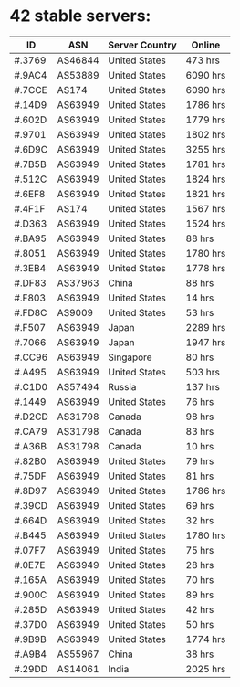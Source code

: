 # 42 stable servers:

| ID | ASN | Server Country | Online |
| ------ | ------ | ------ | ------ |
| #.3769 | AS46844 | United States | 473 hrs |
| #.9AC4 | AS53889 | United States | 6090 hrs |
| #.7CCE | AS174 | United States | 6090 hrs |
| #.14D9 | AS63949 | United States | 1786 hrs |
| #.602D | AS63949 | United States | 1779 hrs |
| #.9701 | AS63949 | United States | 1802 hrs |
| #.6D9C | AS63949 | United States | 3255 hrs |
| #.7B5B | AS63949 | United States | 1781 hrs |
| #.512C | AS63949 | United States | 1824 hrs |
| #.6EF8 | AS63949 | United States | 1821 hrs |
| #.4F1F | AS174 | United States | 1567 hrs |
| #.D363 | AS63949 | United States | 1524 hrs |
| #.BA95 | AS63949 | United States | 88 hrs |
| #.8051 | AS63949 | United States | 1780 hrs |
| #.3EB4 | AS63949 | United States | 1778 hrs |
| #.DF83 | AS37963 | China | 88 hrs |
| #.F803 | AS63949 | United States | 14 hrs |
| #.FD8C | AS9009 | United States | 53 hrs |
| #.F507 | AS63949 | Japan | 2289 hrs |
| #.7066 | AS63949 | Japan | 1947 hrs |
| #.CC96 | AS63949 | Singapore | 80 hrs |
| #.A495 | AS63949 | United States | 503 hrs |
| #.C1D0 | AS57494 | Russia | 137 hrs |
| #.1449 | AS63949 | United States | 76 hrs |
| #.D2CD | AS31798 | Canada | 98 hrs |
| #.CA79 | AS31798 | Canada | 83 hrs |
| #.A36B | AS31798 | Canada | 10 hrs |
| #.82B0 | AS63949 | United States | 79 hrs |
| #.75DF | AS63949 | United States | 81 hrs |
| #.8D97 | AS63949 | United States | 1786 hrs |
| #.39CD | AS63949 | United States | 69 hrs |
| #.664D | AS63949 | United States | 32 hrs |
| #.B445 | AS63949 | United States | 1780 hrs |
| #.07F7 | AS63949 | United States | 75 hrs |
| #.0E7E | AS63949 | United States | 28 hrs |
| #.165A | AS63949 | United States | 70 hrs |
| #.900C | AS63949 | United States | 89 hrs |
| #.285D | AS63949 | United States | 42 hrs |
| #.37D0 | AS63949 | United States | 50 hrs |
| #.9B9B | AS63949 | United States | 1774 hrs |
| #.A9B4 | AS55967 | China | 38 hrs |
| #.29DD | AS14061 | India | 2025 hrs |


